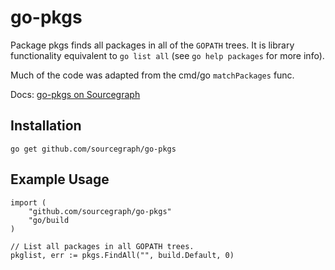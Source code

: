 go-pkgs
=======
Package pkgs finds all packages in all of the `GOPATH` trees. It is
library functionality equivalent to `go list all` (see `go help
packages` for more info).

Much of the code was adapted from the cmd/go `matchPackages` func.

Docs: [go-pkgs on Sourcegraph](https://sourcegraph.com/repos/github.com/sourcegraph/go-pkgs)

## Installation

	go get github.com/sourcegraph/go-pkgs

## Example Usage

    import (
        "github.com/sourcegraph/go-pkgs"
        "go/build
    )

    // List all packages in all GOPATH trees.
    pkglist, err := pkgs.FindAll("", build.Default, 0)
